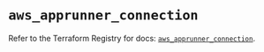 # `aws_apprunner_connection`

Refer to the Terraform Registry for docs: [`aws_apprunner_connection`](https://registry.terraform.io/providers/hashicorp/aws/5.94.1/docs/resources/apprunner_connection).
